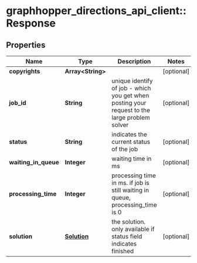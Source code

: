 # graphhopper_directions_api_client::Response

## Properties
Name | Type | Description | Notes
------------ | ------------- | ------------- | -------------
**copyrights** | **Array&lt;String&gt;** |  | [optional] 
**job_id** | **String** | unique identify of job - which you get when posting your request to the large problem solver | [optional] 
**status** | **String** | indicates the current status of the job | [optional] 
**waiting_in_queue** | **Integer** | waiting time in ms | [optional] 
**processing_time** | **Integer** | processing time in ms. if job is still waiting in queue, processing_time is 0 | [optional] 
**solution** | [**Solution**](Solution.md) | the solution. only available if status field indicates finished | [optional] 


